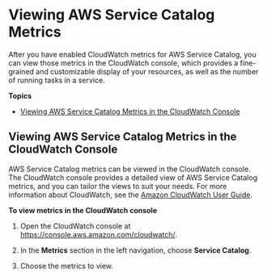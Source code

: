 # Viewing AWS Service Catalog Metrics<a name="viewing-cloudwatch-metrics"></a>

After you have enabled CloudWatch metrics for AWS Service Catalog, you can view those metrics in the CloudWatch console, which provides a fine\-grained and customizable display of your resources, as well as the number of running tasks in a service\.

**Topics**
+ [Viewing AWS Service Catalog Metrics in the CloudWatch Console](#viewing_metrics_console)

## Viewing AWS Service Catalog Metrics in the CloudWatch Console<a name="viewing_metrics_console"></a>

AWS Service Catalog metrics can be viewed in the CloudWatch console\. The CloudWatch console provides a detailed view of AWS Service Catalog metrics, and you can tailor the views to suit your needs\.  For more information about CloudWatch, see the [Amazon CloudWatch User Guide](https://docs.aws.amazon.com/AmazonCloudWatch/latest/monitoring/)\.

**To view metrics in the CloudWatch console**

1. Open the CloudWatch console at [https://console\.aws\.amazon\.com/cloudwatch/](https://console.aws.amazon.com/cloudwatch/)\.

1. In the **Metrics** section in the left navigation, choose **Service Catalog**\.

1. Choose the metrics to view\. 